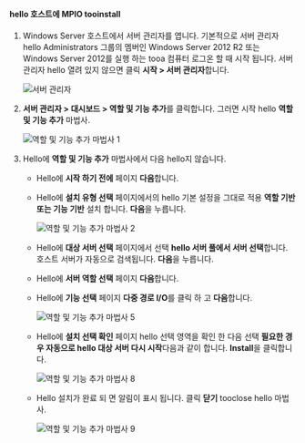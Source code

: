 #### <a name="tooinstall-mpio-on-hello-host"></a>hello 호스트에 MPIO tooinstall
1. Windows Server 호스트에서 서버 관리자를 엽니다. 기본적으로 서버 관리자 hello Administrators 그룹의 멤버인 Windows Server 2012 R2 또는 Windows Server 2012를 실행 하는 tooa 컴퓨터 로그온 할 때 시작 됩니다. 서버 관리자 hello 열려 있지 않으면 클릭 **시작 > 서버 관리자**합니다.
   
    ![서버 관리자](./media/storsimple-install-mpio-windows-server/IC740997.png)
2. **서버 관리자 > 대시보드 > 역할 및 기능 추가**를 클릭합니다. 그러면 시작 hello **역할 및 기능 추가** 마법사.
   
    ![역할 및 기능 추가 마법사 1](./media/storsimple-install-mpio-windows-server/IC740998.png)
3. Hello에 **역할 및 기능 추가** 마법사에서 다음 hello지 않습니다.
   
   * Hello에 **시작 하기 전에** 페이지 **다음**합니다.
   * Hello에 **설치 유형 선택** 페이지에서의 hello 기본 설정을 그대로 적용 **역할 기반 또는 기능 기반** 설치 합니다. **다음**을 누릅니다.
     
       ![역할 및 기능 추가 마법사 2](./media/storsimple-install-mpio-windows-server/IC740999.png)
   * Hello에 **대상 서버 선택** 페이지에서 선택 **hello 서버 풀에서 서버 선택**합니다. 호스트 서버가 자동으로 검색됩니다. **다음**을 누릅니다.
   * Hello에 **서버 역할 선택** 페이지 **다음**합니다.
   * Hello에 **기능 선택** 페이지 **다중 경로 I/O**를 클릭 하 고 **다음**합니다.
     
       ![역할 및 기능 추가 마법사 5](./media/storsimple-install-mpio-windows-server/IC741000.png)
   * Hello에 **설치 선택 확인** 페이지 hello 선택 영역을 확인 한 다음 선택 **필요한 경우 자동으로 hello 대상 서버 다시 시작**다음과 같이 합니다. **Install**을 클릭합니다.
     
       ![역할 및 기능 추가 마법사 8](./media/storsimple-install-mpio-windows-server/IC741001.png)
   * Hello 설치가 완료 되 면 알림이 표시 됩니다. 클릭 **닫기** tooclose hello 마법사.
     
       ![역할 및 기능 추가 마법사 9](./media/storsimple-install-mpio-windows-server/IC741002.png)

